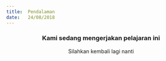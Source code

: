 ```yaml
---
title:  Pendalaman
date:   24/08/2018
---
```


### <center>Kami sedang mengerjakan pelajaran ini</center>
<center>Silahkan kembali lagi nanti</center>